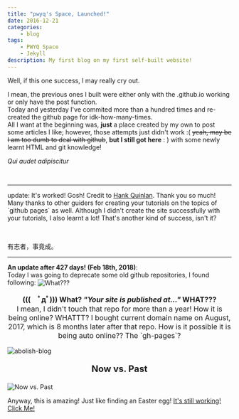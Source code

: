 ```yaml
---
title: "pwyq's Space, Launched!"
date: 2016-12-21
categories:
    - blog
tags:
    - PWYQ Space
    - Jekyll
description: My first blog on my first self-built website!
---
```


<p>Well, if this one success, I may really cry out. <p>
I mean, the previous ones I built were either only with the .github.io working or only have the post function.<br>
Today and yesterday I've commited more than a hundred times and re-created the github page for idk-how-many-times.<br>
All I want at the beginning was, <strong>just</strong> a place created by my own to post some articles I like; however, those attempts just didn't work :( <del>yeah, may be I am too dumb to deal with github</del>, <strong>but I still got here</strong> : ) with some newly learnt HTML and git knowledge!<br></p>

<quote><i>Qui audet adipiscitur</i></quote>

<br>
<hr>

<p>update: It's worked! Gosh! Credit to <a href="http://jmcglone.com/guides/github-pages/" target="_blank">Hank Quinlan</a>. Thank you so much!
Many thanks to other guiders for creating your tutorials on the topics of `github pages` as well. Although I didn't create the site successfully with your tutorials, I also learnt a lot! That's another kind of success, isn't it?</p>
<br>

<p>有志者，事竟成。</p>

<hr>
<p>
<b>An update after 427 days! (Feb 18th, 2018)</b>:
<br />
Today I was going to deprecate some old github repositories, I found following:

<img src="/blog/assets/images/posts/First-Post/wth.png" alt="What???" align="center">
<p style="font-size: 16px" align="center">
    <b> (((　ﾟдﾟ))) What? <i>"Your site is published at..."</i> WHAT???</b><br />
    I mean, I didn't touch that repo for more than a year! How it is being online? WHATTT?
    I bought current domain name on August, 2017, which is 8 months later after that repo.
    How is it possible it is being auto online?? The `gh-pages`?
</p>
<img src="/blog/assets/images/posts/First-Post/abolish-blog.png" alt="abolish-blog" align="center">
<br />
<b><p style="font-size: 20px" align="center"> Now vs. Past</p></b>
<img src="/blog/assets/images/posts/First-Post/now_vs_past.png" alt="Now vs. Past" align="center">

Anyway, this is amazing! Just like finding an Easter egg!
<a href="http://www.yanqing-wu.com/abolish--blog/">It's still working! Click Me!</a>
</p>
